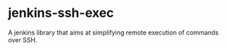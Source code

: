 # jenkins-ssh-exec

A jenkins library that aims at simplifying remote execution of commands over SSH.
